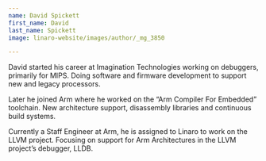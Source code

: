 ```yaml
---
name: David Spickett
first_name: David
last_name: Spickett
image: linaro-website/images/author/_mg_3850

---
```


David started his career at Imagination Technologies working on debuggers, primarily for MIPS. Doing software and firmware development to support new and legacy processors.

Later he joined Arm where he worked on the “Arm Compiler For Embedded” toolchain. New architecture support, disassembly libraries and continuous build systems.

Currently a Staff Engineer at Arm, he is assigned to Linaro to work on the LLVM project. Focusing on support for Arm Architectures in the LLVM project’s debugger, LLDB.
